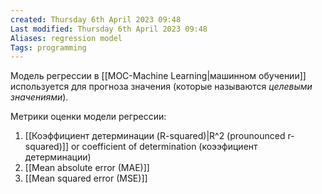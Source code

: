 ```yaml
---
created: Thursday 6th April 2023 09:48
Last modified: Thursday 6th April 2023 09:48
Aliases: regression model
Tags: programming
---
```


Модель регрессии в [[MOC-Machine Learning|машинном обучении]] используется для прогноза значения (которые называются *целевыми значениями*). 

Метрики оценки модели регрессии:
1.  [[Коэффициент детерминации (R-squared)|R^2 (prounounced r-squared)]] or coefficient of determination (коээфициент детерминации)
2.  [[Mean absolute error (MAE)]]
3.  [[Mean squared error (MSE)]]